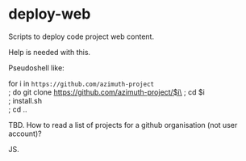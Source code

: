 deploy-web
==========

Scripts to deploy code project web content.

Help is needed with this.

Pseudoshell like:

for i in `https://github.com/azimuth-project` \
  ; do  git clone https://github.com/azimuth-project/$i\ 
  ; cd $i\
  ; install.sh\
  ; cd ..

TBD. How to read a list of projects for a github organisation (not user account)?

JS.
  

